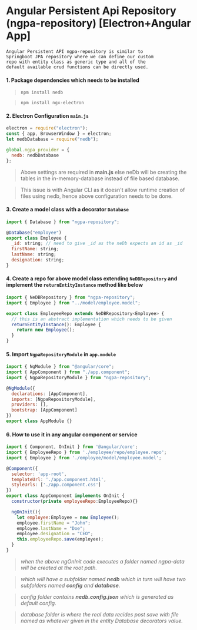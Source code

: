 # Angular Persistent Api Repository (ngpa-repository) [Electron+Angular App]

    Angular Persistent API ngpa-repository is similar to
    Springboot JPA repository where we can define our custom
    repo with entity class as generic type and all of the
    default available crud functions can be directly used.

#### 1. Package dependencies which needs to be installed

> `npm install nedb`

> `npm install ngx-electron`

#### 2. Electron Configuration `main.js`

```javascript
electron = require("electron");
const { app, BrowserWindow } = electron;
let nedbDatabase = require("nedb");

global.ngpa_provider = {
  nedb: nedbDatabase
};
```

> Above settings are required in **main.js** else neDb will be creating the tables in the in-memory-database instead of file based database.

> This issue is with Angular CLI as it doesn't allow runtime creation of files using nedb, hence above configuration needs to be done.

#### 3. Create a model class with a decorator `Database`

```javascript
import { Database } from "ngpa-repository";

@Database("employee")
export class Employee {
  _id: string; // need to give _id as the neDb expects an id as _id
  firstName: string;
  lastName: string;
  designation: string;
}
```

#### 4. Create a repo for above model class extending `NeDBRepository` and implement the `returnEntityInstance` method like below

```javascript
import { NeDBRepository } from "ngpa-repository";
import { Employee } from "../model/employee.model";

export class EmployeeRepo extends NeDBRepository<Employee> {
  // this is an abstract implementation which needs to be given
  returnEntityInstance(): Employee {
    return new Employee();
  }
}
```

#### 5. Import `NgpaRepositoryModule` in `app.module`

```javascript
import { NgModule } from "@angular/core";
import { AppComponent } from "./app.component";
import { NgpaRepositoryModule } from "ngpa-repository";

@NgModule({
  declarations: [AppComponent],
  imports: [NgpaRepositoryModule],
  providers: [],
  bootstrap: [AppComponent]
})
export class AppModule {}
```

#### 6. How to use it in any angular component or service

```javascript
import { Component, OnInit } from '@angular/core';
import { EmployeeRepo } from './employee/repo/employee.repo';
import { Employee } from './employee/model/employee.model';

@Component({
  selector: 'app-root',
  templateUrl: './app.component.html',
  styleUrls: ['./app.component.css']
})
export class AppComponent implements OnInit {
  constructor(private employeeRepo:EmployeeRepo){}

  ngOnInit(){
    let employee:Employee = new Employee();
    employee.firstName = "John";
    employee.lastName = "Doe";
    employee.designation = "CEO";
    this.employeeRepo.save(employee);
  }
}
```

> _when the above ngOnInit code executes a folder named ngpa-data will be created at the root path._

> _which will have a subfolder named **nedb** which in turn will have two subfolders named **config** and **database**._

> _config folder contains **nedb.config.json** which is generated as default config._

> _database folder is where the real data recides post save with file named as whatever given in the entity Database decorators value._
